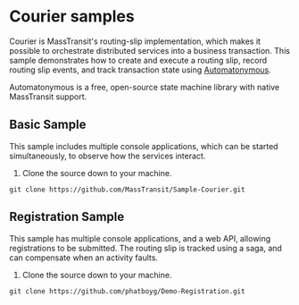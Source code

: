 # Courier samples

Courier is MassTransit's routing-slip implementation, which makes it possible to orchestrate distributed services into a business transaction. This sample demonstrates how to create and execute a routing slip, record routing slip events, and track transaction state using [Automatonymous](https://github.com/MassTransit/Automatonymous).

<div class="alert alert-info">
Automatonymous is a free, open-source state machine library with native MassTransit support.
</div>

## Basic Sample

This sample includes multiple console applications, which can be started simultaneously, to observe how the services interact.

 1. Clone the source down to your machine.

  `git clone https://github.com/MassTransit/Sample-Courier.git`

## Registration Sample

This sample has multiple console applications, and a web API, allowing registrations to be submitted. The routing slip is tracked using a saga, and can compensate when an activity faults.

 1. Clone the source down to your machine.

  `git clone https://github.com/phatboyg/Demo-Registration.git`
